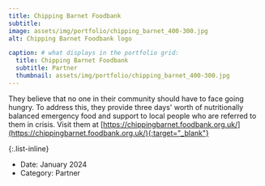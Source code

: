 ```yaml
---
title: Chipping Barnet Foodbank
subtitle: 
image: assets/img/portfolio/chipping_barnet_400-300.jpg
alt: Chipping Barnet Foodbank logo

caption: # what displays in the portfolio grid:
  title: Chipping Barnet Foodbank
  subtitle: Partner
  thumbnail: assets/img/portfolio/chipping_barnet_400-300.jpg
---
```

They believe that no one in their community should have to face going hungry. To address this, they provide three days' worth of nutritionally balanced emergency food and support to local people who are referred to them in crisis. Visit them at [https://chippingbarnet.foodbank.org.uk/](https://chippingbarnet.foodbank.org.uk/){:target="_blank"}

{:.list-inline} 
- Date: January 2024
- Category: Partner

